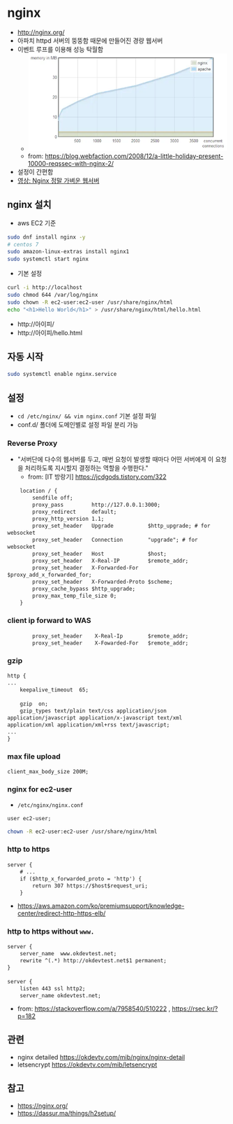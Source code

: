 # nginx
- http://nginx.org/
- 아파치 httpd 서버의 뚱뚱함 때문에 만들어진 경량 웹서버
- 이벤트 루프를 이용해 성능 탁월함
  - <img src="images/nginx-apache-memory.webp" alt="nginx-apache-memory">
  - from: https://blog.webfaction.com/2008/12/a-little-holiday-present-10000-reqssec-with-nginx-2/
- 설정이 간편함
- [영상: Nginx 정말 가벼운 웹서버](https://youtu.be/u-leHy-l2a8)

## nginx 설치
- aws EC2 기준

```sh
sudo dnf install nginx -y
# centos 7
sudo amazon-linux-extras install nginx1
sudo systemctl start nginx
```

- 기본 설정

```sh
curl -i http://localhost
sudo chmod 644 /var/log/nginx
sudo chown -R ec2-user:ec2-user /usr/share/nginx/html
echo "<h1>Hello World</h1>" > /usr/share/nginx/html/hello.html
```

- http://아이피/
- http://아이피/hello.html

## 자동 시작
```sh
sudo systemctl enable nginx.service
```

## 설정
- `cd /etc/nginx/ && vim nginx.conf` 기본 설정 파일
- conf.d/ 폴더에 도메인별로 설정 파일 분리 가능

### Reverse Proxy
- "서버단에 다수의 웹서버를 두고, 매번 요청이 발생할 때마다 어떤 서버에게 이 요청을 처리하도록 지시할지 결정하는 역할을 수행한다."
  - from: [IT 방랑기] https://jcdgods.tistory.com/322

```nginx
    location / {
        sendfile off;
        proxy_pass         http://127.0.0.1:3000;
        proxy_redirect     default;
        proxy_http_version 1.1;
        proxy_set_header   Upgrade           $http_upgrade; # for websocket
        proxy_set_header   Connection        "upgrade"; # for websocket
        proxy_set_header   Host              $host;
        proxy_set_header   X-Real-IP         $remote_addr;
        proxy_set_header   X-Forwarded-For   $proxy_add_x_forwarded_for;
        proxy_set_header   X-Forwarded-Proto $scheme;
        proxy_cache_bypass $http_upgrade;
        proxy_max_temp_file_size 0;
    }
```

### client ip forward to WAS
```nginx
        proxy_set_header    X-Real-Ip        $remote_addr;
        proxy_set_header    X-Fowarded-For   $remote_addr;
```

### gzip
```nginx
http {
...
    keepalive_timeout  65;

    gzip  on;
    gzip_types text/plain text/css application/json application/javascript application/x-javascript text/xml application/xml application/xml+rss text/javascript;
...
}
```

### max file upload

```nginx
client_max_body_size 200M;
```

### nginx for ec2-user

- `/etc/nginx/nginx.conf`
```nginx
user ec2-user;
```

```sh
chown -R ec2-user:ec2-user /usr/share/nginx/html
```

### http to https

```nginx
server {
    # ...
    if ($http_x_forwarded_proto = 'http') {
        return 307 https://$host$request_uri;
    }
```
- https://aws.amazon.com/ko/premiumsupport/knowledge-center/redirect-http-https-elb/

### http to https without `www.`

```nginx
server {
    server_name  www.okdevtest.net;
    rewrite ^(.*) http://okdevtest.net$1 permanent;
}

server {
    listen 443 ssl http2;
    server_name okdevtest.net;
```

- from: https://stackoverflow.com/a/7958540/510222 , https://rsec.kr/?p=182

## 관련
- nginx detailed https://okdevtv.com/mib/nginx/nginx-detail
- letsencrypt https://okdevtv.com/mib/letsencrypt

## 참고
- https://nginx.org/
- https://dassur.ma/things/h2setup/
